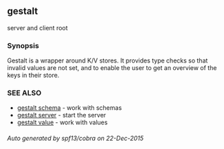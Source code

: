 ## gestalt

server and client root

### Synopsis


Gestalt is a wrapper around K/V stores. It provides type checks so that invalid values are not set, and to enable the user to get an overview of the keys in their store.

### SEE ALSO
* [gestalt schema](gestalt_schema.md)	 - work with schemas
* [gestalt server](gestalt_server.md)	 - start the server
* [gestalt value](gestalt_value.md)	 - work with values

###### Auto generated by spf13/cobra on 22-Dec-2015
